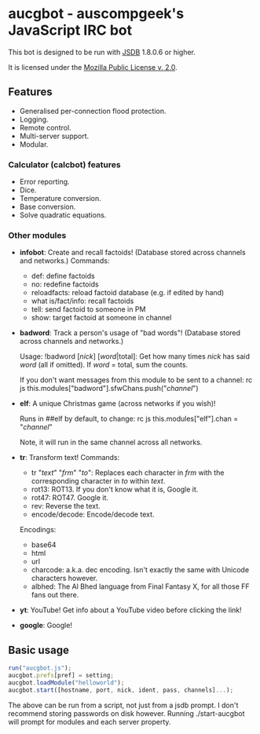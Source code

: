 aucgbot - auscompgeek's JavaScript IRC bot
==========================================

This bot is designed to be run with [JSDB](http://jsdb.org/) 1.8.0.6 or higher.

It is licensed under the [Mozilla Public License v. 2.0](http://mozilla.org/MPL/2.0/).

Features
--------

  - Generalised per-connection flood protection.
  - Logging.
  - Remote control.
  - Multi-server support.
  - Modular.

### Calculator (calcbot) features
  - Error reporting.
  - Dice.
  - Temperature conversion.
  - Base conversion.
  - Solve quadratic equations.

### Other modules
  - **infobot**: Create and recall factoids! (Database stored across channels and networks.)
    Commands:
      * def: define factoids
      * no: redefine factoids
      * reloadfacts: reload factoid database (e.g. if edited by hand)
      * what is/fact/info: recall factoids
      * tell: send factoid to someone in PM
      * show: target factoid at someone in channel

  - **badword**: Track a person's usage of "bad words"! (Database stored across channels and networks.)

    Usage: !badword \[_nick_] [_word_|total]: Get how many times _nick_ has said _word_ (all if omitted). If _word_ = total, sum the counts.

    If you don't want messages from this module to be sent to a channel: rc js this.modules["badword"].sfwChans.push("_channel_")

  - **elf**: A unique Christmas game (across networks if you wish)!

    Runs in ##elf by default, to change: rc js this.modules["elf"].chan = "_channel_"

    Note, it will run in the same channel across all networks.

  - **tr**: Transform text!
    Commands:
      * tr "_text_" "_frm_" "_to_": Replaces each character in _frm_ with the corresponding character in _to_ within _text_.
      * rot13: ROT13. If you don't know what it is, Google it.
      * rot47: ROT47. Google it.
      * rev: Reverse the text.
      * encode/decode: Encode/decode text.

    Encodings:
      * base64
      * html
      * url
      * charcode: a.k.a. dec encoding. Isn't exactly the same with Unicode characters however.
      * albhed: The Al Bhed language from Final Fantasy X, for all those FF fans out there.

  - **yt**: YouTube! Get info about a YouTube video before clicking the link!

  - **google**: Google!

Basic usage
-----------

``` javascript
run("aucgbot.js");
aucgbot.prefs[pref] = setting;
aucgbot.loadModule("helloworld");
aucgbot.start([hostname, port, nick, ident, pass, channels]...);
```

The above can be run from a script, not just from a jsdb prompt.
I don't recommend storing passwords on disk however.
Running ./start-aucgbot will prompt for modules and each server property.